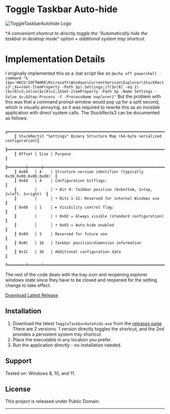 # Toggle Taskbar Auto-hide

![ToggleTaskbarAutohide Logo](demo.gif)

**A convenient shortcut to directly toggle the "Automatically hide the taskbar in desktop mode" option + additional system tray shortcut.*

# Implementation Details
I originally implemented this as a .bat script like so
``@echo off
powershell -command "&{$p='HKCU:SOFTWARE\Microsoft\Windows\CurrentVersion\Explorer\StuckRects3';$v=(Get-ItemProperty -Path $p).Settings;if($v[8] -eq 2){$v[8]=3;}else{$v[8]=2;}&Set-ItemProperty -Path $p -Name Settings -Value $v;&Stop-Process -f -ProcessName explorer}"``
But the problem with this was that a command prompt window would pop up for a split second, which is visually annoying. so it was required to rewrite this as an invisible application with direct system calls. The StuckRects3 can be documented as follows:
```
    ╔═══════════════════════════════════════════════════════════════════════════════╗
    ║ StuckRects3 "Settings" Binary Structure Map (64-byte serialized configuration)║
    ╠═══════════════════════════════════════════════════════════════════════════════╣
    ║ Offset │ Size │ Purpose                                                       ║
    ╠════════╪══════╪═══════════════════════════════════════════════════════════════╣
    ║ 0x00   │ 4    │ Structure version identifier (typically 0x30,0x00,0x00,0x00)  ║
    ║ 0x04   │ 4    │ Configuration bitflags:                                       ║
    ║        │      │ • Bit 0: Taskbar position (0=bottom, 1=top, 2=left, 3=right)  ║
    ║        │      │ • Bits 1-31: Reserved for internal Windows use                ║
    ║ 0x08   │ 1    │ ► Visibility control flag:                                    ║
    ║        │      │ • 0x02 = Always visible (standard configuration)              ║
    ║        │      │ • 0x03 = Auto-hide enabled                                    ║
    ║ 0x09   │ 3    │ Reserved for future use                                       ║
    ║ 0x0C   │ 16   │ Taskbar position/dimension information                        ║
    ║ 0x1C   │ 36   │ Additional configuration data                                 ║
    ╚════════╧══════╧═══════════════════════════════════════════════════════════════╝
```
The rest of the code deals with the tray icon and reopening explorer windows state since they have to be closed and reopened for the setting change to take effect. 


[Download Latest Release](https://github.com/FreelanceProgrammingServices/ToggleTaskbarAutohide/releases/latest)

</div>

## Installation

1. Download the latest `ToggleTaskbarAutohide.exe` from the [releases page](https://github.com/yourusername/ToggleTaskbarAutohide/releases/latest) 
  There are 2 versions. 1 version directly toggles the shortcut, and the 2nd provides a persistent system tray shortcut.
2. Place the executable in any location you prefer.
3. Run the application directly - no installation needed.

## Support
Tested on:
  Windows 8, 10, and 11.


## License

This project is released under Public Domain.

---

</div>
